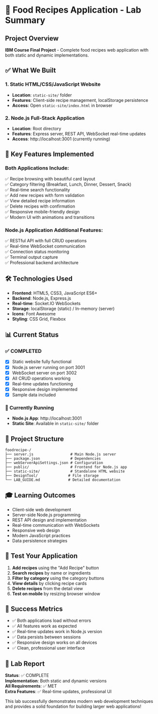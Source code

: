 # 🍳 Food Recipes Application - Lab Summary

## Project Overview
**IBM Course Final Project** - Complete food recipes web application with both static and dynamic implementations.

## ✅ What We Built

### 1. Static HTML/CSS/JavaScript Website
- **Location**: `static-site/` folder
- **Features**: Client-side recipe management, localStorage persistence
- **Access**: Open `static-site/index.html` in browser

### 2. Node.js Full-Stack Application  
- **Location**: Root directory
- **Features**: Express server, REST API, WebSocket real-time updates
- **Access**: http://localhost:3001 (currently running)

## 🎯 Key Features Implemented

### Both Applications Include:
✅ Recipe browsing with beautiful card layout  
✅ Category filtering (Breakfast, Lunch, Dinner, Dessert, Snack)  
✅ Real-time search functionality  
✅ Add new recipes with form validation  
✅ View detailed recipe information  
✅ Delete recipes with confirmation  
✅ Responsive mobile-friendly design  
✅ Modern UI with animations and transitions  

### Node.js Application Additional Features:
✅ RESTful API with full CRUD operations  
✅ Real-time WebSocket communication  
✅ Connection status monitoring  
✅ Terminal output capture  
✅ Professional backend architecture  

## 🛠 Technologies Used
- **Frontend**: HTML5, CSS3, JavaScript ES6+
- **Backend**: Node.js, Express.js  
- **Real-time**: Socket.IO WebSockets
- **Storage**: localStorage (static) / In-memory (server)
- **Icons**: Font Awesome
- **Styling**: CSS Grid, Flexbox

## 📊 Current Status

### ✅ COMPLETED
- [x] Static website fully functional
- [x] Node.js server running on port 3001
- [x] WebSocket server on port 3002  
- [x] All CRUD operations working
- [x] Real-time updates functioning
- [x] Responsive design implemented
- [x] Sample data included

### 🚀 Currently Running
- **Node.js App**: http://localhost:3001
- **Static Site**: Available in `static-site/` folder

## 📁 Project Structure
```
foodrecipe-/
├── server.js                 # Main Node.js server
├── package.json              # Dependencies
├── webServerApiSettings.json # Configuration
├── public/                   # Frontend for Node.js app
├── static-site/              # Standalone HTML website
├── DesignTool/              # File storage
└── LAB_GUIDE.md             # Detailed documentation
```

## 🎓 Learning Outcomes
- Client-side web development
- Server-side Node.js programming
- REST API design and implementation
- Real-time communication with WebSockets
- Responsive web design
- Modern JavaScript practices
- Data persistence strategies

## 🧪 Test Your Application
1. **Add recipes** using the "Add Recipe" button
2. **Search recipes** by name or ingredients  
3. **Filter by category** using the category buttons
4. **View details** by clicking recipe cards
5. **Delete recipes** from the detail view
6. **Test on mobile** by resizing browser window

## 🎉 Success Metrics
- ✅ Both applications load without errors
- ✅ All features work as expected
- ✅ Real-time updates work in Node.js version
- ✅ Data persists between sessions
- ✅ Responsive design works on all devices
- ✅ Clean, professional user interface

## 📝 Lab Report
**Status**: ✅ COMPLETE  
**Implementation**: Both static and dynamic versions  
**All Requirements**: ✅ MET  
**Extra Features**: ✅ Real-time updates, professional UI  

This lab successfully demonstrates modern web development techniques and provides a solid foundation for building larger web applications!
